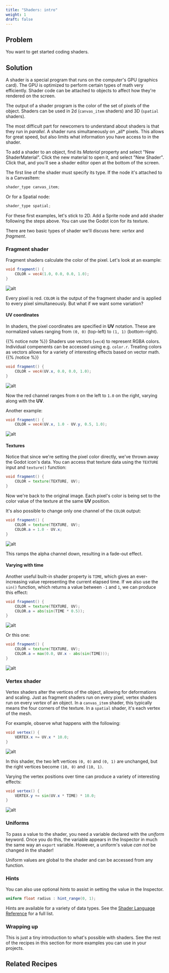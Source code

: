```yaml
---
title: "Shaders: intro"
weight: 1
draft: false
---
```


## Problem

You want to get started coding shaders.

## Solution

A shader is a special program that runs on the computer's GPU (graphics card). The GPU is optimized to perform certain types of math very efficiently. Shader code can be attached to objects to affect how they're rendered on the screen.

The output of a shader program is the color of the set of pixels of the object. Shaders can be used in 2d (`canvas_item` shaders) and 3D (`spatial` shaders).

The most difficult part for newcomers to understand about shaders is that they run in _parallel_. A shader runs simultaneously on _all* pixels. This allows for great speed, but also limits what information you have access to in the shader.

To add a shader to an object, find its _Material_ property and select "New ShaderMaterial". Click the new material to open it, and select "New Shader". Click that, and you'll see a shader editor open at the bottom of the screen.

The first line of the shader must specify its type. If the node it's attached to is a CanvasItem:

```glsl
shader_type canvas_item;
```

Or for a Spatial node:

```glsl
shader_type spatial;
```

For these first examples, let's stick to 2D. Add a Sprite node and add shader following the steps above. You can use the Godot icon for its texture.

There are two basic types of shader we'll discuss here: _vertex_ and _fragment_.

### Fragment shader

Fragment shaders calculate the color of the pixel. Let's look at an example:

```glsl
void fragment() {
    COLOR = vec4(1.0, 0.0, 0.0, 1.0);
}
```

![alt](/godot_recipes/img/shader_intro_01.png)

Every pixel is red. `COLOR` is the output of the fragment shader and is applied to every pixel simultaneously. But what if we want some variation?

#### UV coordinates

In shaders, the pixel coordinates are specified in **UV** notation. These are normalized values ranging from `(0, 0)` (top-left) to `(1, 1)` (bottom-right).

{{% notice note %}}
Shaders use vectors (`vec4`) to represent RGBA colors. Individual compenents can be accessed using e.g. `color.r`. Treating colors as vectors allows for a variety of interesting effects based on vector math.
{{% /notice %}}

```glsl
void fragment() {
    COLOR = vec4(UV.x, 0.0, 0.0, 1.0);
}
```

![alt](/godot_recipes/img/shader_intro_02.png)

Now the red channel ranges from `0` on the left to `1.0` on the right, varying along with the **UV**.

Another example:

```glsl
void fragment() {
    COLOR = vec4(UV.x, 1.0 - UV.y, 0.5, 1.0);
```

![alt](/godot_recipes/img/shader_intro_02a.png)

#### Textures

Notice that since we're setting the pixel color directly, we've thrown away the Godot icon's data. You can access that texture data using the `TEXTURE` input and `texture()` function:

```glsl
void fragment() {
    COLOR = texture(TEXTURE, UV);
}
```

Now we're back to the original image. Each pixel's color is being set to the color value of the texture at the same **UV** position.

It's also possible to change only one channel of the `COLOR` output:

```glsl
void fragment() {
    COLOR = texture(TEXTURE, UV);
    COLOR.a = 1.0 - UV.x;
}
```

![alt](/godot_recipes/img/shader_intro_03.png)

This ramps the alpha channel down, resulting in a fade-out effect.

#### Varying with time

Another useful built-in shader property is `TIME`, which gives an ever-increasing value representing the current elapsed time. If we also use the `sin()` function, which returns a value between `-1` and `1`, we can produce this effect:

```glsl
void fragment() {
    COLOR = texture(TEXTURE, UV);
    COLOR.a = abs(sin(TIME * 0.5));
}
```

![alt](/godot_recipes/img/shader_intro_04.gif)

Or this one:

```glsl
void fragment() {
    COLOR = texture(TEXTURE, UV);
    COLOR.a = max(0.0, UV.x - abs(sin(TIME)));
}
```
![alt](/godot_recipes/img/shader_intro_05.gif)

### Vertex shader

Vertex shaders alter the vertices of the object, allowing for deformations and scaling. Just as fragment shaders run on every pixel, vertex shaders run on every _vertex_ of an object. In a `canvas_item` shader, this typically means the four corners of the texture. In a `spatial` shader, it's each vertex of the mesh.

For example, observe what happens with the following:

```glsl
void vertex() {
    VERTEX.x += UV.x * 10.0;
}
```

![alt](/godot_recipes/img/shader_intro_06.png)

In this shader, the two left vertices `(0, 0)` and `(0, 1)` are unchanged, but the right vertices become `(10, 0)` and `(10, 1)`.

Varying the vertex positions over time can produce a variety of interesting effects:

```glsl
void vertex() {
    VERTEX.y += sin(UV.x * TIME) * 10.0;
}
```

![alt](/godot_recipes/img/shader_intro_07.gif)

### Uniforms

To pass a value to the shader, you need a variable declared with the _uniform_ keyword. Once you do this, the variable appears in the Inspector in much the same way an `export` variable. However, a uniform's value *can not* be changed in the shader!

Uniform values are global to the shader and can be accessed from any function.

### Hints

You can also use optional *hints* to assist in setting the value in the Inspector.

```glsl
uniform float radius : hint_range(0, 1);
```

Hints are available for a variety of data types. See the [Shader Language Reference](https://docs.godotengine.org/en/latest/tutorials/shading/shading_reference/shading_language.html#uniforms) for a full list.

### Wrapping up

This is just a tiny introduction to what's possible with shaders. See the rest of the recipes in this section for more examples you can use in your projects.

## Related Recipes
